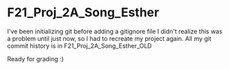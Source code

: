 # F21_Proj_2A_Song_Esther


I've been initializing git before adding a gitignore file
I didn't realize this was a problem until just now, so I had to recreate my project again.
All my git commit history is in F21_Proj_2A_Song_Esther_OLD

Ready for grading :)
